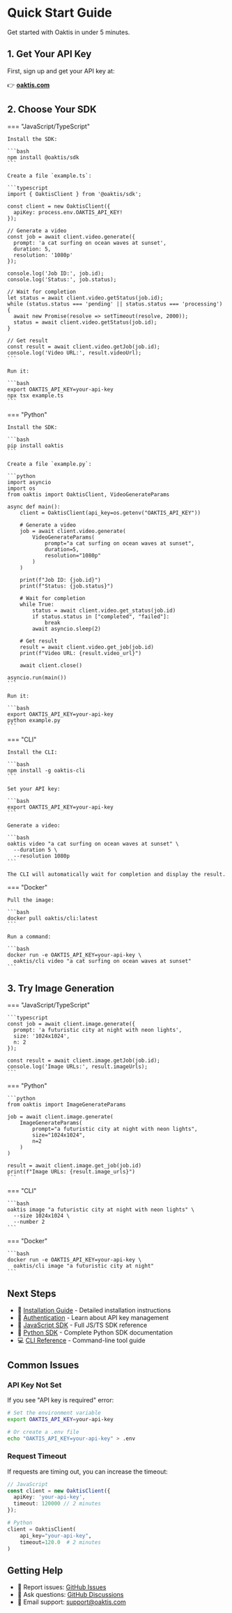 # Quick Start Guide

Get started with Oaktis in under 5 minutes.

## 1. Get Your API Key

First, sign up and get your API key at:

👉 **[oaktis.com](https://oaktis.com/?utm_source=docs&utm_medium=devhub&utm_campaign=oss-sdk&utm_content=quickstart)**

## 2. Choose Your SDK

=== "JavaScript/TypeScript"

    Install the SDK:

    ```bash
    npm install @oaktis/sdk
    ```

    Create a file `example.ts`:

    ```typescript
    import { OaktisClient } from '@oaktis/sdk';

    const client = new OaktisClient({
      apiKey: process.env.OAKTIS_API_KEY!
    });

    // Generate a video
    const job = await client.video.generate({
      prompt: 'a cat surfing on ocean waves at sunset',
      duration: 5,
      resolution: '1080p'
    });

    console.log('Job ID:', job.id);
    console.log('Status:', job.status);

    // Wait for completion
    let status = await client.video.getStatus(job.id);
    while (status.status === 'pending' || status.status === 'processing') {
      await new Promise(resolve => setTimeout(resolve, 2000));
      status = await client.video.getStatus(job.id);
    }

    // Get result
    const result = await client.video.getJob(job.id);
    console.log('Video URL:', result.videoUrl);
    ```

    Run it:

    ```bash
    export OAKTIS_API_KEY=your-api-key
    npx tsx example.ts
    ```

=== "Python"

    Install the SDK:

    ```bash
    pip install oaktis
    ```

    Create a file `example.py`:

    ```python
    import asyncio
    import os
    from oaktis import OaktisClient, VideoGenerateParams

    async def main():
        client = OaktisClient(api_key=os.getenv("OAKTIS_API_KEY"))

        # Generate a video
        job = await client.video.generate(
            VideoGenerateParams(
                prompt="a cat surfing on ocean waves at sunset",
                duration=5,
                resolution="1080p"
            )
        )

        print(f"Job ID: {job.id}")
        print(f"Status: {job.status}")

        # Wait for completion
        while True:
            status = await client.video.get_status(job.id)
            if status.status in ["completed", "failed"]:
                break
            await asyncio.sleep(2)

        # Get result
        result = await client.video.get_job(job.id)
        print(f"Video URL: {result.video_url}")

        await client.close()

    asyncio.run(main())
    ```

    Run it:

    ```bash
    export OAKTIS_API_KEY=your-api-key
    python example.py
    ```

=== "CLI"

    Install the CLI:

    ```bash
    npm install -g oaktis-cli
    ```

    Set your API key:

    ```bash
    export OAKTIS_API_KEY=your-api-key
    ```

    Generate a video:

    ```bash
    oaktis video "a cat surfing on ocean waves at sunset" \
      --duration 5 \
      --resolution 1080p
    ```

    The CLI will automatically wait for completion and display the result.

=== "Docker"

    Pull the image:

    ```bash
    docker pull oaktis/cli:latest
    ```

    Run a command:

    ```bash
    docker run -e OAKTIS_API_KEY=your-api-key \
      oaktis/cli video "a cat surfing on ocean waves at sunset"
    ```

## 3. Try Image Generation

=== "JavaScript/TypeScript"

    ```typescript
    const job = await client.image.generate({
      prompt: 'a futuristic city at night with neon lights',
      size: '1024x1024',
      n: 2
    });

    const result = await client.image.getJob(job.id);
    console.log('Image URLs:', result.imageUrls);
    ```

=== "Python"

    ```python
    from oaktis import ImageGenerateParams

    job = await client.image.generate(
        ImageGenerateParams(
            prompt="a futuristic city at night with neon lights",
            size="1024x1024",
            n=2
        )
    )

    result = await client.image.get_job(job.id)
    print(f"Image URLs: {result.image_urls}")
    ```

=== "CLI"

    ```bash
    oaktis image "a futuristic city at night with neon lights" \
      --size 1024x1024 \
      --number 2
    ```

=== "Docker"

    ```bash
    docker run -e OAKTIS_API_KEY=your-api-key \
      oaktis/cli image "a futuristic city at night"
    ```

## Next Steps

- 📖 [Installation Guide](installation.md) - Detailed installation instructions
- 🔑 [Authentication](authentication.md) - Learn about API key management
- 🔧 [JavaScript SDK](https://github.com/oaktis/oaktis-sdk/tree/main/packages/js-sdk) - Full JS/TS SDK reference
- 🐍 [Python SDK](https://github.com/oaktis/oaktis-sdk/tree/main/packages/py-sdk) - Complete Python SDK documentation
- 💻 [CLI Reference](https://github.com/oaktis/oaktis-sdk/tree/main/apps/cli) - Command-line tool guide

## Common Issues

### API Key Not Set

If you see "API key is required" error:

```bash
# Set the environment variable
export OAKTIS_API_KEY=your-api-key

# Or create a .env file
echo "OAKTIS_API_KEY=your-api-key" > .env
```

### Request Timeout

If requests are timing out, you can increase the timeout:

```typescript
// JavaScript
const client = new OaktisClient({
  apiKey: 'your-api-key',
  timeout: 120000 // 2 minutes
});
```

```python
# Python
client = OaktisClient(
    api_key="your-api-key",
    timeout=120.0  # 2 minutes
)
```

## Getting Help

- 🐛 Report issues: [GitHub Issues](https://github.com/oaktis/oaktis-sdk/issues)
- 💬 Ask questions: [GitHub Discussions](https://github.com/oaktis/oaktis-sdk/discussions)
- 📧 Email support: support@oaktis.com
